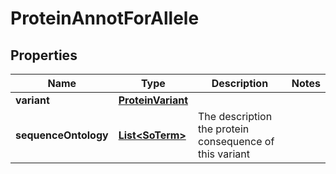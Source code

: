# ProteinAnnotForAllele

## Properties
Name | Type | Description | Notes
------------ | ------------- | ------------- | -------------
**variant** | [**ProteinVariant**](ProteinVariant.md) |  | 
**sequenceOntology** | [**List&lt;SoTerm&gt;**](SoTerm.md) | The description the protein consequence of this variant | 
